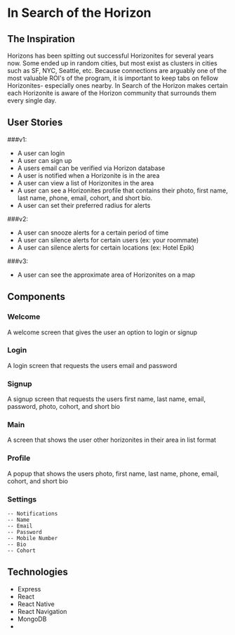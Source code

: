 # In Search of the Horizon


## The Inspiration
Horizons has been spitting out successful Horizonites for several years now. Some ended up in random cities, but most exist as clusters in cities such as SF, NYC, Seattle, etc. Because connections are arguably one of the most valuable ROI's of the program, it is important to keep tabs on fellow Horizonites- especially ones nearby. In Search of the Horizon makes certain each Horizonite is aware of the Horizon community that surrounds them every single day.

## User Stories
###v1:
- A user can login
- A user can sign up
- A users email can be verified via Horizon database
- A user is notified when a Horizonite is in the area
- A user can view a list of Horizonites in the area
- A user can see a Horizonites profile that contains their photo, first name, last name, phone, email, cohort, and short bio.
- A user can set their preferred radius for alerts

###v2:
- A user can snooze alerts for a certain period of time
- A user can silence alerts for certain users (ex: your roommate)
- A user can silence alerts for certain locations (ex: Hotel Epik)

###v3:
- A user can see the approximate area of Horizonites on a map


## Components
### Welcome
A welcome screen that gives the user an option to login or signup
### Login
A login screen that requests the users email and password
### Signup
A signup screen that requests the users first name, last name, email, password, photo, cohort, and short bio
### Main
A screen that shows the user other horizonites in their area in list format
### Profile
A popup that shows the users photo, first name, last name, phone, email, cohort, and short bio
### Settings
    -- Notifications
    -- Name
    -- Email
    -- Password
    -- Mobile Number
    -- Bio
    -- Cohort

## Technologies
- Express
- React
- React Native
- React Navigation
- MongoDB
- 
